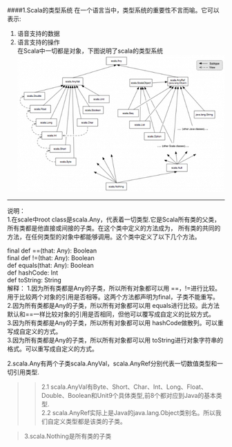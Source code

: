 ####1.Scala的类型系统
在一个语言当中，类型系统的重要性不言而喻。它可以表示:  
1. 语音支持的数据  
2. 语言支持的操作  
在Scala中一切都是对象，下图说明了scala的类型系统  
![](images/classhierarchy.img_assist_custom.png)   
---
>
说明：  
1.在scale中root class是scala.Any，代表着一切类型.它是Scala所有类的父类，所有类都是他直接或间接的子类。在这个类中定义的方法成为，
  所有类的共同的方法，在任何类型的对象中都能够调用。这个类中定义了以下几个方法。
 >>
 final def ==(that: Any): Boolean  
 final def !=(that: Any): Boolean  
 def equals(that: Any): Boolean  
 def hashCode: Int  
 def toString: String   
 解释：
 1.因为所有类都是Any的子类，所以所有对象都可以用 ==，!=进行比较。用于比较两个对象的引用是否相等。这两个方法都声明为final，子类不能重写。  
 2.因为所有类都是Any的子类，所以所有对象都可以用 equals进行比较。此方法默认和==一样比较对象的引用是否相同，但他可以覆写成自定义的比较方式。  
 3.因为所有类都是Any的子类，所以所有对象都可以用 hashCode做散列。可以重写成自定义的方式。  
 3.因为所有类都是Any的子类，所以所有对象都可以用 toString进行对象字符串的格式。可以重写成自定义的方式。  
 
 
 
 
 
2.scala.Any有两个子类scala.AnyVal，scala.AnyRef分别代表一切数值类型和一切引用类型.   
>>2.1 scala.AnyVal有Byte、Short、Char、Int、Long、Float、Double、Boolean和Unit9个具体类型,前8个都对应到Java的基本类型.  
>>2.2 scala.AnyRef实际上是Java的java.lang.Object类别名。所以我们自定义类型都是该类的子类。  

>3.scala.Nothing是所有类的子类  




